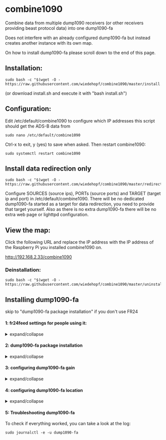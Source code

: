 # combine1090
Combine data from multiple dump1090 receivers (or other receivers providing beast protocol data) into one dump1090-fa

Does not interfere with an already configured dump1090-fa but instead creates another instance with its own map.

On how to install dump1090-fa please scroll down to the end of this page.

## Installation:
```
sudo bash -c "$(wget -O - https://raw.githubusercontent.com/wiedehopf/combine1090/master/install.sh)"
```
(or download install.sh and execute it with "bash install.sh")

## Configuration:

Edit /etc/default/combine1090 to configure which IP addresses this script should get the ADS-B data from
```
sudo nano /etc/default/combine1090
```
Ctrl-x to exit, y (yes) to save when asked.
Then restart combine1090:
```
sudo systemctl restart combine1090
```

## Install data redirection only
```
sudo bash -c "$(wget -O - https://raw.githubusercontent.com/wiedehopf/combine1090/master/redirect_only.sh)"
```
Configure SOURCES (source ips), PORTs (source ports) and TARGET (target ip and port) in /etc/default/combine1090.
There will be no dedicated dump1090-fa started as a target for data redirection, you need to provide that target yourself.
Also as there is no extra dump1090-fa there will be no extra web page or lighttpd configuration.

## View the map:

Click the following URL and replace the IP address with the IP address of the Raspberry Pi you installed combine1090 on.

http://192.168.2.33/combine1090


### Deinstallation:
```
sudo bash -c "$(wget -O - https://raw.githubusercontent.com/wiedehopf/combine1090/master/uninstall.sh)"
```



## Installing dump1090-fa

skip to "dump1090-fa package installation" if you don't use FR24

#### 1: fr24feed settings for people using it:

<details><summary>expand/collapse</summary>
<p>
Open the fr24feed settings:
```
sudo nano /etc/fr24feed.ini
```

Change the first 5 lines except for the fr24key to the values shown below:
```
receiver="beast-tcp"
fr24key="xxxxxxxxxxxxxxxx"
host="127.0.0.1:30005"
bs="no"
raw="no"
```

Ctrl-o and enter to save, Ctrl-x to exit

To activate the settings, restart fr24feed:
```
sudo systemctl restart fr24feed
```
</p>
</details>

#### 2: dump1090-fa package installation

<details><summary>expand/collapse</summary>
<p>

(piaware will not be installed, the piaware-repository is where apt install will get the dump1090-fa package from)

Execute the following commands:

```
wget http://flightaware.com/adsb/piaware/files/packages/pool/piaware/p/piaware-support/piaware-repository_3.7.1_all.deb
sudo dpkg -i piaware-repository_3.7.1_all.deb
sudo apt update
sudo apt upgrade -y
sudo apt remove -y dump1090-mutability
sudo apt remove -y dump1090
sudo rm /etc/lighttpd/conf-enabled/89-dump1090.conf
sudo apt install -y dump1090-fa
```

You should now have the map available at the IP-address of your pi:
http://IP-address/dump1090-fa/

</p>
</details>

#### 3: configuring dump1090-fa gain

<details><summary>expand/collapse</summary>
<p>
Open the configuration file:
```
sudo nano /etc/default/dump1090-fa
```

In this line:

`RECEIVER_OPTIONS="--device-index 0 --gain -10 --ppm 0 --net-bo-port 30005"`

change the number after gain, -10 is the maximum, 49 is the next lower value you can try.
(further advice which gain to use: https://discussions.flightaware.com/t/thoughts-on-optimizing-gain/44482/2)

Available gain settings:
```
0.0 0.9 1.4 2.7 3.7 7.7 8.7 12.5 14.4 15.7 16.6 19.7 20.7 22.9 25.4
28.0 29.7 32.8 33.8 36.4 37.2 38.6 40.2 42.1 43.4 43.9 44.5 48.0 49.6 -10
```

Ctrl-o and enter to save, Ctrl-x to exit

Then restart dump1090-fa to apply the new gain:
```
sudo systemctl restart dump1090-fa
```

</p>
</details>

#### 4: configuring dump1090-fa location

<details><summary>expand/collapse</summary>
<p>

You can also configure your location to have the map navigate there automatically when you open the page:

```
sudo nano /etc/default/dump1090-fa
```

Add lat and lon to the decoder options line like in the following example:
```
DECODER_OPTIONS="--lat 50.1 --lon 10.0 --max-range 360"
```

Ctrl-o and enter to save, Ctrl-x to exit

Then restart dump1090-fa to apply the settings:
```
sudo systemctl restart dump1090-fa
```
</p>
</details>

#### 5: Troubleshooting dump1090-fa
To check if everything worked, you can take a look at the log:
```
sudo journalctl -e -u dump1090-fa
```
